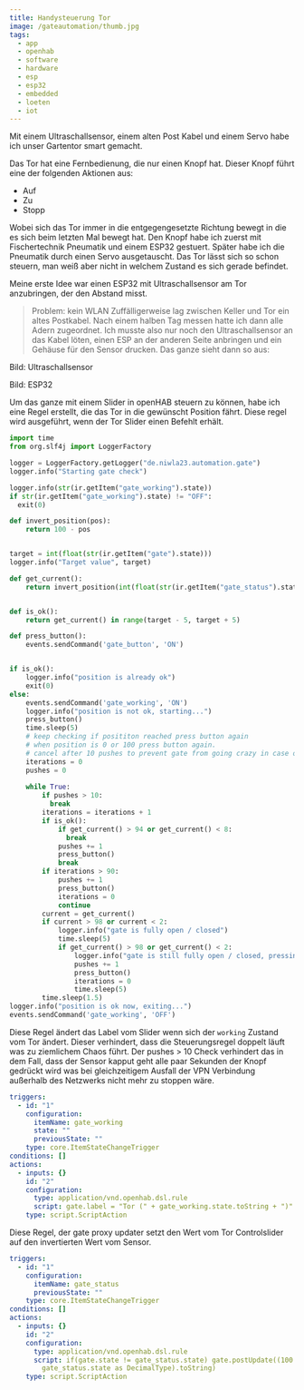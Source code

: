 ```yaml
---
title: Handysteuerung Tor
image: /gateautomation/thumb.jpg
tags:
  - app
  - openhab
  - software
  - hardware
  - esp
  - esp32
  - embedded
  - loeten
  - iot
---
```


Mit einem Ultraschallsensor, einem alten Post Kabel und einem Servo habe ich unser Gartentor smart gemacht.
<!--more-->
Das Tor hat eine Fernbedienung, die nur einen Knopf hat. Dieser Knopf führt eine der folgenden Aktionen aus:

- Auf
- Zu
- Stopp

Wobei sich das Tor immer in die entgegengesetzte Richtung bewegt in die es sich beim letzten Mal bewegt hat. Den Knopf habe ich zuerst mit Fischertechnik Pneumatik und einem ESP32 gestuert. Später habe ich die Pneumatik durch einen Servo ausgetauscht.
Das Tor lässt sich so schon steuern, man weiß aber nicht in welchem Zustand es sich gerade befindet.

Meine erste Idee war einen ESP32 mit Ultraschallsensor am Tor anzubringen, der den Abstand misst.

> Problem: kein WLAN
Zuffälligerweise lag zwischen Keller und Tor ein altes Postkabel. Nach einem halben Tag messen hatte ich dann alle Adern zugeordnet.
Ich musste also nur noch den Ultraschallsensor an das Kabel löten, einen ESP an der anderen Seite anbringen und ein Gehäuse für den Sensor drucken.
Das ganze sieht dann so aus:

Bild: Ultraschallsensor

Bild: ESP32

Um das ganze mit einem Slider in openHAB steuern zu können, habe ich eine Regel erstellt, die das Tor in die gewünscht Position fährt.
Diese regel wird ausgeführt, wenn der Tor Slider einen Befehlt erhält.

```python
import time
from org.slf4j import LoggerFactory

logger = LoggerFactory.getLogger("de.niwla23.automation.gate")
logger.info("Starting gate check")

logger.info(str(ir.getItem("gate_working").state))
if str(ir.getItem("gate_working").state) != "OFF":
  exit(0)

def invert_position(pos):
    return 100 - pos


target = int(float(str(ir.getItem("gate").state)))
logger.info("Target value", target)

def get_current():
    return invert_position(int(float(str(ir.getItem("gate_status").state))))


def is_ok():
    return get_current() in range(target - 5, target + 5)

def press_button():
    events.sendCommand('gate_button', 'ON')


if is_ok():
    logger.info("position is already ok")
    exit(0)
else:
    events.sendCommand('gate_working', 'ON')
    logger.info("position is not ok, starting...")
    press_button()
    time.sleep(5)
    # keep checking if posititon reached press button again
    # when position is 0 or 100 press button again.
    # cancel after 10 pushes to prevent gate from going crazy in case of sensor failure
    iterations = 0
    pushes = 0
    
    while True:
        if pushes > 10:
          break
        iterations = iterations + 1
        if is_ok():
            if get_current() > 94 or get_current() < 8:
              break
            pushes += 1
            press_button()
            break
        if iterations > 90:
            pushes += 1
            press_button()
            iterations = 0
            continue
        current = get_current()
        if current > 98 or current < 2:
            logger.info("gate is fully open / closed")
            time.sleep(5)
            if get_current() > 98 or get_current() < 2:
                logger.info("gate is still fully open / closed, pressing button.")
                pushes += 1
                press_button()
                iterations = 0
                time.sleep(5)
        time.sleep(1.5)
logger.info("position is ok now, exiting...")
events.sendCommand('gate_working', 'OFF')
```

Diese Regel ändert das Label vom Slider wenn sich der `working` Zustand vom Tor ändert. Dieser verhindert, dass die Steuerungsregel doppelt läuft
was zu ziemlichem Chaos führt.
Der pushes > 10 Check verhindert das in dem Fall, dass der Sensor kapput geht alle paar Sekunden der Knopf gedrückt wird was bei gleichzeitigem
Ausfall der VPN Verbindung außerhalb des Netzwerks nicht mehr zu stoppen wäre.

```yaml
triggers:
  - id: "1"
    configuration:
      itemName: gate_working
      state: ""
      previousState: ""
    type: core.ItemStateChangeTrigger
conditions: []
actions:
  - inputs: {}
    id: "2"
    configuration:
      type: application/vnd.openhab.dsl.rule
      script: gate.label = "Tor (" + gate_working.state.toString + ")"
    type: script.ScriptAction
  ```

Diese Regel, der gate proxy updater setzt den Wert vom Tor Controlslider auf den invertierten Wert vom Sensor.

```yaml
triggers:
  - id: "1"
    configuration:
      itemName: gate_status
      previousState: ""
    type: core.ItemStateChangeTrigger
conditions: []
actions:
  - inputs: {}
    id: "2"
    configuration:
      type: application/vnd.openhab.dsl.rule
      script: if(gate.state != gate_status.state) gate.postUpdate((100 -
        gate_status.state as DecimalType).toString)
    type: script.ScriptAction
```
